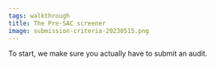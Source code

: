 ```yaml
---
tags: walkthrough
title: The Pre-SAC screener
image: submission-criteria-20230515.png
---
```


To start, we make sure you actually have to submit an audit.